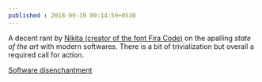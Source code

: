 ```yaml
---
published : 2018-09-19 09:14:59+0530
---
```


A decent rant by [Nikita (creator of the font Fira Code)](https://twitter.com/nikitonsky) on the apalling _state of the art_ with modern softwares. There is a bit of trivialization but overall a required call for action.

[Software disenchantment](http://tonsky.me/blog/disenchantment/)
